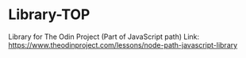 # Library-TOP
Library for The Odin Project (Part of JavaScript path)
Link: https://www.theodinproject.com/lessons/node-path-javascript-library
